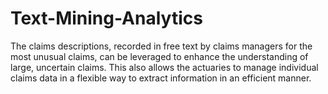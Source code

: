 # Text-Mining-Analytics
The claims descriptions, recorded in free text by claims managers for the most unusual claims, can be leveraged to enhance the understanding of large, uncertain claims. This also allows the actuaries to manage individual claims data in a flexible way to extract information in an efficient manner.
